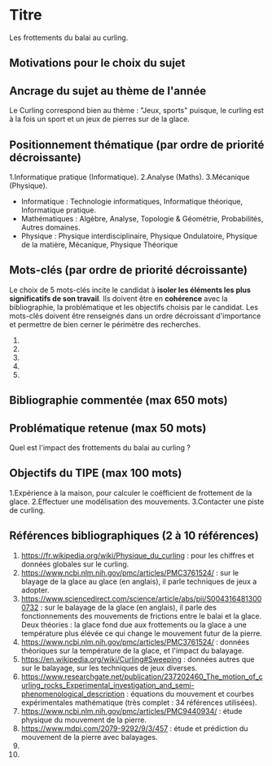 # Titre
Les frottements du balai au curling.
## Motivations pour le choix du sujet


## Ancrage du sujet au thème de l'année
Le Curling correspond bien au thème : "Jeux, sports" puisque, 
le curling est à la fois un sport et un jeux de pierres sur de la glace.
## Positionnement thématique (par ordre de priorité décroissante)

1.Informatique pratique (Informatique).
2.Analyse (Maths).
3.Mécanique (Physique).

- Informatique : Technologie informatiques, Informatique théorique, Informatique pratique.
- Mathématiques : Algèbre, Analyse, Topologie & Géométrie, Probabilités, Autres domaines.
- Physique : Physique interdisciplinaire, Physique Ondulatoire, Physique de la matière, Mécanique, Physique Théorique


## Mots-clés (par ordre de priorité décroissante)

Le choix de 5 mots-clés incite le candidat à **isoler les éléments les plus significatifs de son travail**. Ils doivent être en **cohérence** avec la bibliographie, la problématique et les objectifs choisis par le candidat. Les mots-clés doivent être renseignés dans un ordre décroissant d'importance et permettre de bien cerner le périmètre des recherches.

1.
2.
3.
4.
5.


## Bibliographie commentée (max 650 mots)



## Problématique retenue (max 50 mots)
Quel est l'impact des frottements du balai au curling ?

## Objectifs du TIPE (max 100 mots)

1.Expérience à la maison, pour calculer le coéfficient de frottement de la glace.
2.Effectuer une modélisation des mouvements.
3.Contacter une piste de curling.


## Références bibliographiques (2 à 10 références)

1. https://fr.wikipedia.org/wiki/Physique_du_curling : pour les chiffres et données globales sur le curling.
2. https://www.ncbi.nlm.nih.gov/pmc/articles/PMC3761524/ : sur le blayage de la glace au glace (en anglais), il parle techniques de jeux a adopter.
3. https://www.sciencedirect.com/science/article/abs/pii/S0043164813000732 : sur le balayage de la glace (en anglais), il parle des fonctionnements des mouvements de frictions entre le balai et la glace. Deux théories : la glace fond due aux frottements ou la glace a une température plus élévée ce qui change le mouvement futur de la pierre.
4. https://www.ncbi.nlm.nih.gov/pmc/articles/PMC3761524/ : données théoriques sur la température de la glace, et l'impact du balayage.
5. https://en.wikipedia.org/wiki/Curling#Sweeping : données autres que sur le balayage, sur les techniques de jeux diverses.
6. https://www.researchgate.net/publication/237202460_The_motion_of_curling_rocks_Experimental_investigation_and_semi-phenomenological_description : équations du mouvement et courbes expérimentales mathématique (très complet : 34 références utilisées).
7. https://www.ncbi.nlm.nih.gov/pmc/articles/PMC9440934/ : étude physique du mouvement de la pierre.
8. https://www.mdpi.com/2079-9292/9/3/457 : étude et prédiction du mouvement de la pierre avec balayages.
9. 
10. 

